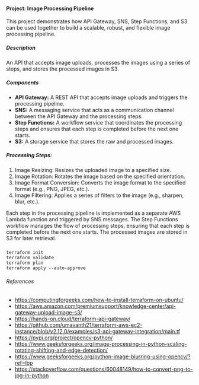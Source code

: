 #### Project: Image Processing Pipeline
This project demonstrates how API Gateway, SNS, Step Functions, and S3 can be used together to build a scalable, robust, and flexible image processing pipeline.

##### Description 
An API that accepts image uploads, processes the images using a series of steps, and stores the processed images in S3.

##### Components

- **API Gateway:** A REST API that accepts image uploads and triggers the processing pipeline.
- **SNS:** A messaging service that acts as a communication channel between the API Gateway and the processing steps.
- **Step Functions:** A workflow service that coordinates the processing steps and ensures that each step is completed before the next one starts.
- **S3:** A storage service that stores the raw and processed images.

##### Processing Steps:
1. Image Resizing: Resizes the uploaded image to a specified size.
2. Image Rotation: Rotates the image based on the specified orientation.
3. Image Format Conversion: Converts the image format to the specified format (e.g., PNG, JPEG, etc.).
4. Image Filtering: Applies a series of filters to the image (e.g., sharpen, blur, etc.).

Each step in the processing pipeline is implemented as a separate AWS Lambda function and triggered by SNS messages. 
The Step Functions workflow manages the flow of processing steps, ensuring that each step is completed before the next one starts. 
The processed images are stored in S3 for later retrieval.


##### 
```shell
terraform init
terraform validate
terraform plan
terraform apply --auto-approve
```


###### References
- https://computingforgeeks.com/how-to-install-terraform-on-ubuntu/
- https://aws.amazon.com/premiumsupport/knowledge-center/api-gateway-upload-image-s3/
- https://hands-on.cloud/terraform-api-gateway/
- https://github.com/umavanth21/terraform-aws-ec2-instance/blob/v2.12.0/examples/s3-api-gateway-integration/main.tf
- https://pypi.org/project/opencv-python/
- https://www.geeksforgeeks.org/image-processing-in-python-scaling-rotating-shifting-and-edge-detection/
- https://www.geeksforgeeks.org/python-image-blurring-using-opencv/?ref=lbp
- https://stackoverflow.com/questions/60048149/how-to-convert-png-to-jpg-in-python




